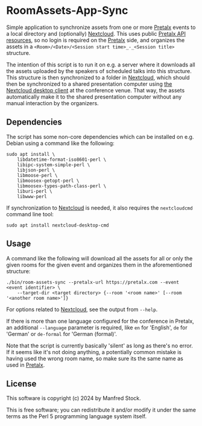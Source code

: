 # RoomAssets-App-Sync

Simple application to synchronize assets from one or more [Pretalx][pretalx]
events to a local directory and (optionally) [Nextcloud][nextcloud]. This uses
public [Pretalx API resources][pretalx-api], so no login is required on the
[Pretalx][pretalx] side, and organizes the assets in a `<Room>/<Date>/<Session
start time>_-_<Session title>` structure.

The intention of this script is to run it on e.g. a server where it downloads
all the assets uploaded by the speakers of scheduled talks into this structure.
This structure is then synchronized to a folder in [Nextcloud][nextcloud],
which should then be synchronized to a shared presentation computer using [the
Nextcloud desktop client][nextcloud-client] at the conference venue. That way,
the assets automatically make it to the shared presentation computer without
any manual interaction by the organizers.


## Dependencies

The script has some non-core dependencies which can be installed on e.g. Debian
using a command like the following:

```shell
sudo apt install \
    libdatetime-format-iso8601-perl \
    libipc-system-simple-perl \
    libjson-perl \
    libmoose-perl \
    libmoosex-getopt-perl \
    libmoosex-types-path-class-perl \
    liburi-perl \
    libwww-perl
```

If synchronization to [Nextcloud][nextcloud] is needed, it also requires the
`nextcloudcmd` command line tool:

```shell
sudo apt install nextcloud-desktop-cmd
```

## Usage

A command like the following will download all the assets for all or only the
given rooms for the given event and organizes them in the aforementioned
structure:

```shell
./bin/room-assets-sync --pretalx-url https://pretalx.com --event <event identifier> \
    --target-dir <target directory> {--room '<room name>' [--room '<another room name>']}
```

For options related to [Nextcloud][nextcloud], see the output from `--help`.

If there is more than one language configured for the conference in Pretalx, an
additional `--language` parameter is required, like `en` for 'English', `de`
for 'German' or `de-formal` for 'German (formal)'.

Note that the script is currently basically 'silent' as long as there's no
error. If it seems like it's not doing anything, a potentially common mistake
is having used the wrong room name, so make sure its the same name as used in
[Pretalx][pretalx].


## License

This software is copyright (c) 2024 by Manfred Stock.

This is free software; you can redistribute it and/or modify it under
the same terms as the Perl 5 programming language system itself.

[pretalx]: https://pretalx.com/
[pretalx-api]: https://docs.pretalx.org/api/fundamentals.html
[nextcloud]: https://nextcloud.com/
[nextcloud-client]: https://nextcloud.com/install/
